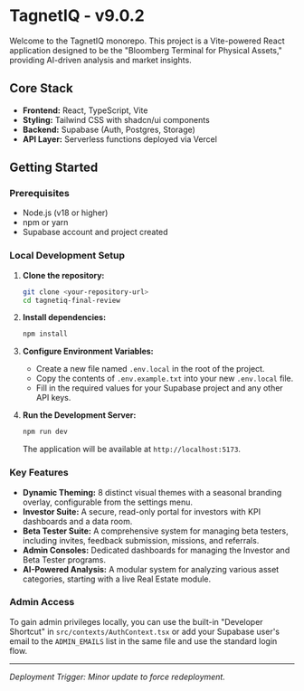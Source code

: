 # TagnetIQ - v9.0.2

Welcome to the TagnetIQ monorepo. This project is a Vite-powered React application designed to be the "Bloomberg Terminal for Physical Assets," providing AI-driven analysis and market insights.

## Core Stack

- **Frontend:** React, TypeScript, Vite
- **Styling:** Tailwind CSS with shadcn/ui components
- **Backend:** Supabase (Auth, Postgres, Storage)
- **API Layer:** Serverless functions deployed via Vercel

## Getting Started

### Prerequisites

- Node.js (v18 or higher)
- npm or yarn
- Supabase account and project created

### Local Development Setup

1.  **Clone the repository:**
    ```bash
    git clone <your-repository-url>
    cd tagnetiq-final-review
    ```

2.  **Install dependencies:**
    ```bash
    npm install
    ```

3.  **Configure Environment Variables:**
    -   Create a new file named `.env.local` in the root of the project.
    -   Copy the contents of `.env.example.txt` into your new `.env.local` file.
    -   Fill in the required values for your Supabase project and any other API keys.

4.  **Run the Development Server:**
    ```bash
    npm run dev
    ```
    The application will be available at `http://localhost:5173`.

### Key Features

- **Dynamic Theming:** 8 distinct visual themes with a seasonal branding overlay, configurable from the settings menu.
- **Investor Suite:** A secure, read-only portal for investors with KPI dashboards and a data room.
- **Beta Tester Suite:** A comprehensive system for managing beta testers, including invites, feedback submission, missions, and referrals.
- **Admin Consoles:** Dedicated dashboards for managing the Investor and Beta Tester programs.
- **AI-Powered Analysis:** A modular system for analyzing various asset categories, starting with a live Real Estate module.

### Admin Access

To gain admin privileges locally, you can use the built-in "Developer Shortcut" in `src/contexts/AuthContext.tsx` or add your Supabase user's email to the `ADMIN_EMAILS` list in the same file and use the standard login flow.

---
*Deployment Trigger: Minor update to force redeployment.*
